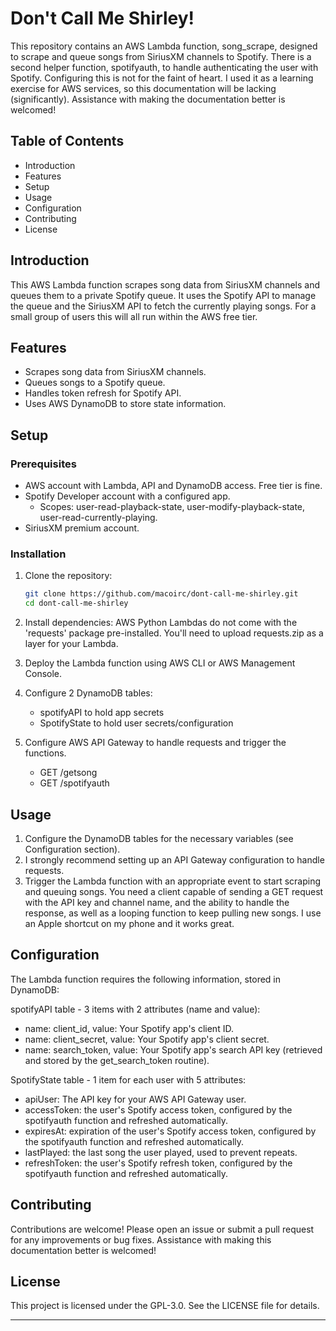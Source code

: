 # Don't Call Me Shirley!

This repository contains an AWS Lambda function, song_scrape, designed to scrape and queue songs from SiriusXM channels to Spotify. 
There is a second helper function, spotifyauth, to handle authenticating the user with Spotify.
Configuring this is not for the faint of heart. I used it as a learning exercise for AWS services, so this documentation will be lacking (significantly).
Assistance with making the documentation better is welcomed!

## Table of Contents

- Introduction
- Features
- Setup
- Usage
- Configuration
- Contributing
- License

## Introduction

This AWS Lambda function scrapes song data from SiriusXM channels and queues them to a private Spotify queue. It uses the Spotify API to manage the queue and the SiriusXM API to fetch the currently playing songs.
For a small group of users this will all run within the AWS free tier.

## Features

- Scrapes song data from SiriusXM channels.
- Queues songs to a Spotify queue.
- Handles token refresh for Spotify API.
- Uses AWS DynamoDB to store state information.

## Setup

### Prerequisites

- AWS account with Lambda, API and DynamoDB access. Free tier is fine.
- Spotify Developer account with a configured app.
  - Scopes: user-read-playback-state, user-modify-playback-state, user-read-currently-playing.
- SiriusXM premium account.

### Installation

1. Clone the repository:
    ```sh
    git clone https://github.com/macoirc/dont-call-me-shirley.git
    cd dont-call-me-shirley
    ```

2. Install dependencies:
    AWS Python Lambdas do not come with the 'requests' package pre-installed. You'll need to upload requests.zip as a layer for your Lambda.

3. Deploy the Lambda function using AWS CLI or AWS Management Console.

4. Configure 2 DynamoDB tables:
    - spotifyAPI to hold app secrets
    - SpotifyState to hold user secrets/configuration

5. Configure AWS API Gateway to handle requests and trigger the functions.
    - GET /getsong
    - GET /spotifyauth

## Usage

1. Configure the DynamoDB tables for the necessary variables (see Configuration section).
2. I strongly recommend setting up an API Gateway configuration to handle requests.
3. Trigger the Lambda function with an appropriate event to start scraping and queuing songs. You need a client capable of sending a GET request with the API key and channel name, and the ability to handle the response, as well as a looping function to keep pulling new songs. I use an Apple shortcut on my phone and it works great.

## Configuration

The Lambda function requires the following information, stored in DynamoDB:

spotifyAPI table - 3 items with 2 attributes (name and value):
- name: client_id, value: Your Spotify app's client ID.
- name: client_secret, value: Your Spotify app's client secret.
- name: search_token, value: Your Spotify app's search API key (retrieved and stored by the get_search_token routine).

SpotifyState table - 1 item for each user with 5 attributes:
- apiUser: The API key for your AWS API Gateway user.
- accessToken: the user's Spotify access token, configured by the spotifyauth function and refreshed automatically.
- expiresAt: expiration of the user's Spotify access token, configured by the spotifyauth function and refreshed automatically.
- lastPlayed: the last song the user played, used to prevent repeats.
- refreshToken: the user's Spotify refresh token, configured by the spotifyauth function and refreshed automatically.

## Contributing

Contributions are welcome! Please open an issue or submit a pull request for any improvements or bug fixes.
Assistance with making this documentation better is welcomed!

## License

This project is licensed under the GPL-3.0. See the LICENSE file for details.

---
